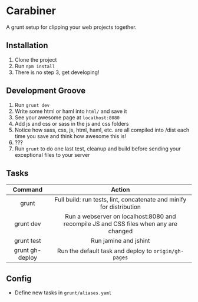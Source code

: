Carabiner
=========
A grunt setup for clipping your web projects together.

Installation
------------
1. Clone the project
2. Run `npm install`
3. There is no step 3, get developing!

Development Groove
------------------
1. Run `grunt dev`
2. Write some html or haml into `html/` and save it
3. See your awesome page at `localhost:8080`
4. Add js and css or sass in the js and css folders
5. Notice how sass, css, js, html, haml, etc. are all compiled into /dist each time you save and think how awesome this is!
6. ???
7. Run `grunt` to do one last test, cleanup and build before sending your exceptional files to your server


Tasks
-----
|   Command        |                                         Action                                        |
|:----------------:|:-------------------------------------------------------------------------------------:|
| grunt            | Full build: run tests, lint, concatenate and minify for distribution                  |
| grunt dev        | Run a webserver on localhost:8080 and recompile JS and CSS files when any are changed |
| grunt test       | Run jamine and jshint                                                                 |
| grunt gh-deploy  | Run the default task and deploy to `origin/gh-pages`                                  |

Config
------
- Define new tasks in `grunt/aliases.yaml`
